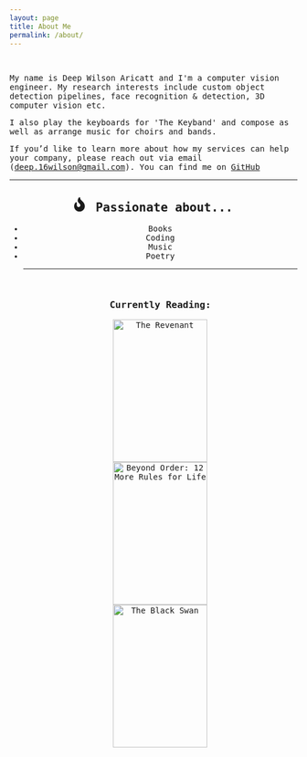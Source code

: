 ```yaml
---
layout: page
title: About Me
permalink: /about/
---
```



<!-- 
<div class="custom-badges-style">
  <img src="https://badges.pufler.dev/years/Outsiders17711/?style=for-the-badge&logo=github" alt="https://github.com/Outsiders17711" />
  <img src="https://badges.pufler.dev/repos/Outsiders17711/?style=for-the-badge&logo=github" alt="https://github.com/Outsiders17711" />
  <img src="https://badges.pufler.dev/commits/all/Outsiders17711?style=for-the-badge&logo=github" alt="https://github.com/Outsiders17711" />
</div> -->
<br>

<div style="font-family:Oxygen,monospace;">
<div>
<p>My name is Deep Wilson Aricatt and I'm a computer vision engineer. My research interests include custom object detection pipelines, face recognition & detection, 3D computer vision etc.

I also play the keyboards for 'The Keyband' and compose as well as arrange music for choirs and bands.

If you’d like to learn more about how my services can help your company, please reach out via email (deep.16wilson@gmail.com). You can find me on <a href="https://github.com/{{site.github_username}}" class="icon fa-github" rel="nofollow"><span class="label">GitHub</span></a> 

<!-- or on <a href="https://twitter.com/{{site.twitter_username}}" class="icon fa-twitter" rel="nofollow"><span class="label">Twitter</span></a>.  -->
</p>

<!-- <p> On this page you can find some information about me and my blog. My blog posts ate mainly geared towards detail my experiences and development with <code>Machine Learning</code>, <code>Computer Vision</code> and <code>Gesture Recognition</code> as I work on my masters. However, there are also posts about topics that I'm most interested in and my opinions or reviews of books I've read. </p> -->

<hr>

<div class="custom-details-card">
<!-- <div align="center">
<h2><svg aria-hidden="true" focusable="false" data-prefix="fas" data-icon="heartbeat" role="img" xmlns="http://www.w3.org/2000/svg" width="25" height="25" viewBox="0 0 512 512" class="svg-inline--fa fa-heartbeat fa-w-16"><path fill="currentColor" d="M320.2 243.8l-49.7 99.4c-6 12.1-23.4 11.7-28.9-.6l-56.9-126.3-30 71.7H60.6l182.5 186.5c7.1 7.3 18.6 7.3 25.7 0L451.4 288H342.3l-22.1-44.2zM473.7 73.9l-2.4-2.5c-51.5-52.6-135.8-52.6-187.4 0L256 100l-27.9-28.5c-51.5-52.7-135.9-52.7-187.4 0l-2.4 2.4C-10.4 123.7-12.5 203 31 256h102.4l35.9-86.2c5.4-12.9 23.6-13.2 29.4-.4l58.2 129.3 49-97.9c5.9-11.8 22.7-11.8 28.6 0l27.6 55.2H481c43.5-53 41.4-132.3-7.3-182.1z" class=""></path></svg>
 Life so far...</h2>
  <ul class="custom-list">
  <li>Breathing since 1994</li>
  <li>Started studying Mechanical Engineering in 2011</li>
  <li>Got Bachelors with honours in 2016</li>
  <li>Started working at CCECC Nigeria in 2017</li>
  <li>Started working at IHS Nigeria in 2018</li>
  <li>Started studying Robotics in 2020</li></ul>
</div> -->

<!-- <div class="custom-row"> -->
<div align="center">
    <h2><svg aria-hidden="true" focusable="false" data-prefix="fas" data-icon="heartbeat" role="img" xmlns="http://www.w3.org/2000/svg" width="25" height="25" viewBox="0 0 512 512" class="svg-inline--fa fa-heartbeat fa-w-16"><path fill="currentColor" d="M216 23.86c0-23.8-30.65-32.77-44.15-13.04C48 191.85 224 200 224 288c0 35.63-29.11 64.46-64.85 63.99-35.17-.45-63.15-29.77-63.15-64.94v-85.51c0-21.7-26.47-32.23-41.43-16.5C27.8 213.16 0 261.33 0 320c0 105.87 86.13 192 192 192s192-86.13 192-192c0-170.29-168-193-168-296.14z" class=""></path></svg> Passionate about...</h2>
    <ul class="custom-list">
    <li>Books</li>
    <li>Coding</li>
    <li>Music</li>
    <li>Poetry</li>
    <!-- <li>Flaneuring & Tinkering</li></ul> -->
<!-- </div> -->

  <!-- <div class="custom-column">
  <h2><svg aria-hidden="true" focusable="false" data-prefix="fas" data-icon="heartbeat" role="img" xmlns="http://www.w3.org/2000/svg" width="25" height="25" viewBox="0 0 512 512" class="svg-inline--fa fa-heartbeat fa-w-16"><path fill="currentColor" d="M96.06 454.35c.01 6.29 1.87 12.45 5.36 17.69l17.09 25.69a31.99 31.99 0 0 0 26.64 14.28h61.71a31.99 31.99 0 0 0 26.64-14.28l17.09-25.69a31.989 31.989 0 0 0 5.36-17.69l.04-38.35H96.01l.05 38.35zM0 176c0 44.37 16.45 84.85 43.56 115.78 16.52 18.85 42.36 58.23 52.21 91.45.04.26.07.52.11.78h160.24c.04-.26.07-.51.11-.78 9.85-33.22 35.69-72.6 52.21-91.45C335.55 260.85 352 220.37 352 176 352 78.61 272.91-.3 175.45 0 73.44.31 0 82.97 0 176zm176-80c-44.11 0-80 35.89-80 80 0 8.84-7.16 16-16 16s-16-7.16-16-16c0-61.76 50.24-112 112-112 8.84 0 16 7.16 16 16s-7.16 16-16 16z" class=""></path></svg> Thinking about...</h2>
    <ul class="custom-list">
    <li>Gesture Recognition</li>
    <li>SpaceX & Starship</li>
    <li>Evolutionary Psychology</li>
    </ul>
  </div> -->
<!-- </div>
</div> -->

<hr>

<!-- <h2 align="left"> 🔭 Software Tools</h2>

<h3 align="center"> 🛠 Programming</h3>
<div class="custom-badges-style">
    <img alt="Python" src="https://img.shields.io/badge/python-%2314354C.svg?style=for-the-badge&logo=python&logoColor=white"/>
    <img alt="Markdown" src="https://img.shields.io/badge/markdown-%23000000.svg?style=for-the-badge&logo=markdown&logoColor=white"/>
    <img alt="Visual Studio Code" src="https://img.shields.io/badge/VisualStudioCode-0078d7.svg?style=for-the-badge&logo=visual-studio-code&logoColor=white"/>
    <img alt="Jupyter" src="https://img.shields.io/badge/Jupyter-%23F37626.svg?style=for-the-badge&logo=Jupyter&logoColor=white" />
    <img alt="Git" src="https://img.shields.io/badge/git-%23F05033.svg?style=for-the-badge&logo=git&logoColor=white"/>
    <img alt="GitHub" src="https://img.shields.io/badge/github-%23121011.svg?style=for-the-badge&logo=github&logoColor=white"/>
</div>
<br>

<h3 align="center"> 🛠 Machine Learning & Computer Vision</h3>
<div class="custom-badges-style">
    <img alt="Keras" src="https://img.shields.io/badge/Keras-%23D00000.svg?style=for-the-badge&logo=Keras&logoColor=white"/>
    <img alt="OpenCV" src="https://img.shields.io/badge/opencv-%23white.svg?style=for-the-badge&logo=opencv&logoColor=white"/>
    <img alt="TensorFlow" src="https://img.shields.io/badge/TensorFlow-%23FF6F00.svg?style=for-the-badge&logo=TensorFlow&logoColor=white" />
    <img alt="PyTorch" src="https://img.shields.io/badge/PyTorch-%23EE4C2C.svg?style=for-the-badge&logo=PyTorch&logoColor=white" />
    <img alt="Pandas" src="https://img.shields.io/badge/pandas-%23150458.svg?style=for-the-badge&logo=pandas&logoColor=white" />
    <img alt="NumPy" src="https://img.shields.io/badge/numpy-%23013243.svg?style=for-the-badge&logo=numpy&logoColor=white" />
</div>
<br>

<h3 align="center"> 🛠 Honorable Mentions</h3>
<div class="custom-badges-style">
    <img alt="Windows 10" src="https://img.shields.io/badge/Windows-0078D6?style=for-the-badge&logo=windows&logoColor=white" />
    <img alt="Ubuntu" src="https://img.shields.io/badge/Ubuntu-E95420?style=for-the-badge&logo=ubuntu&logoColor=white" />
    <img alt="Docker" src="https://img.shields.io/badge/docker-%230db7ed.svg?style=for-the-badge&logo=docker&logoColor=white"/>
    <img alt="Arduino" src="https://img.shields.io/badge/-Arduino-00979D?style=for-the-badge&logo=Arduino&logoColor=white"/>
    <img alt="Raspberry Pi" src="https://img.shields.io/badge/-RaspberryPi-C51A4A?style=for-the-badge&logo=Raspberry-Pi"/>
</div>

<hr> 

<section>
<h2>Learning & Reading & Listening</h2>
  <p><strong>These are books I'm currently reading, courses/tutorials I'm currently taking and music I'm currently listening to.</strong></p>

<div class="custom-details-card">

<h3>Currently Learning:</h3>
  <div class="custom-images-style" style="justify-content:left;">
    <div class="custom-overlay-container">
    <a href="https://www.computervision.zone/courses/advance-computer-vision-with-python/" class="no-underline"><img src="https://www.freecodecamp.org/news/content/images/2021/05/computervision.png" alt="Advance(d) Computer Vision with Python - Murtaza's Workshop" loading="lazy" style="height:250px;display: flex;justify-content: left;" ></a>
    </div>
    <!-- <div class="custom-overlay-container">
    <a href="" class="no-underline"><img src="" alt="" loading="lazy" width="165" style="height:250px;" ></a>
    </div> -->
  <!-- </div> -->
<br>

<h3>Currently Reading:</h3>
  <div class="custom-images-style" style="justify-content:left;">
    <div class="custom-overlay-container">
    <a href="https://en.wikipedia.org/wiki/The_Revenant_(novel)" class="no-underline"><img src="https://m.media-amazon.com/images/I/51LcacfDnuL.jpg" alt="The Revenant" loading="lazy" width="165" style="height:250px;" ></a>
    </div>
    <div class="custom-overlay-container">
    <a href="https://www.jordanbpeterson.com/beyond-order/" class="no-underline"><img src="https://m.media-amazon.com/images/I/71xLmdLOQ0L.jpg" alt="Beyond Order: 12 More Rules for Life" loading="lazy" width="165" style="height:250px;" ></a>
    </div>
    <div class="custom-overlay-container">
    <a href="https://www.goodreads.com/book/show/242472.The_Black_Swan" class="no-underline"><img src="https://images1.penguinrandomhouse.com/cover/9781400063512" alt="The Black Swan" loading="lazy" width="165" style="height:250px;" ></a>
    </div>
    <!-- <div class="custom-overlay-container">
    <a href="" class="no-underline"><img src="" alt="" loading="lazy" width="165" style="height:250px;" ></a>
    </div> -->
<!--   </div> -->
<br>

<!-- <h3>Currently Listening To:</h3>
  <div class="custom-images-style" style="justify-content:left;">
    <div class="custom-overlay-container">
      <a href="https://music.apple.com/us/album/chemtrails-over-the-country-club/1545567745" ><img src="https://is2-ssl.mzstatic.com/image/thumb/Music124/v4/74/79/c5/7479c518-a8ba-2054-b978-c87293194260/20UM1IM09851.rgb.jpg/300x300bb.webp" title="Chemtrails Over the Country Club | Lana Del Rey | Pop · 2021" style="height:200px;"></a>
    </div>
    <div class="custom-overlay-container">
      <a href="https://music.apple.com/us/album/6pc-hot-ep/1519060445" ><img src="https://is1-ssl.mzstatic.com/image/thumb/Music124/v4/6d/a5/ef/6da5ef1d-7f45-fd1f-fd08-ff31efc39dae/20UMGIM44013.rgb.jpg/600x600bb.webp" title="6pc Hot EP | 6LACK | R&B/Soul · 2021" style="height:200px;"></a>
    </div>
    <div class="custom-overlay-container">
      <a href="https://music.apple.com/us/album/californian-soil/1533347002" ><img src="https://is2-ssl.mzstatic.com/image/thumb/Music115/v4/cd/bb/48/cdbb48bc-f116-03c8-cd60-5f67046e4305/886448793243.jpg/300x300bb.webp" title="Californian Soil | London Grammar | Alternative · 2021" style="height:200px;"></a>
    </div>
    <div class="custom-overlay-container">
      <a href="https://music.apple.com/us/album/the-thrill-of-it-all-special-edition/1440909285" ><img src="https://is2-ssl.mzstatic.com/image/thumb/Music124/v4/99/06/82/9906827a-7f77-9b2f-327e-a4bc0659fb11/17UM1IM18858.rgb.jpg/300x300bb.webp" title="The Thrill Of It All | Sam Smith | Pop · 2017" style="height:200px;"></a>
    </div>
    <div class="custom-overlay-container">
      <a href="https://music.apple.com/us/album/inlovingmemory/1572594345" ><img src="https://is2-ssl.mzstatic.com/image/thumb/Music125/v4/bc/2b/57/bc2b576f-5b1e-3411-ed64-72dfddcfe6a0/194690539435_cover.jpg/300x300bb.webp" title="In Loving Memory | BONES | Hip-Hop/Rap · 2021" style="height:200px;"></a>
    </div>
    <div class="custom-overlay-container">
      <a href="https://music.apple.com/us/album/mantic/1512267745" ><img src="https://is4-ssl.mzstatic.com/image/thumb/Music124/v4/3e/bc/ff/3ebcff9f-3c78-8394-6f91-87b9d3d62de7/886448134688.jpg/300x300bb.webp" title="MANTIC | Ro James | R&B/Soul · 2020" style="height:200px;"></a>
    </div>
    <!-- <div class="custom-overlay-container">
      <a href="" ><img src="" alt="" title=" |  |  · 20" style="height:200px;"></a>
    </div> -->
  <!-- </div>  -->
<!-- </div> -->
<!-- </section> -->

<!-- <hr> -->

<!-- <h2>My Favourites</h2>
<p><strong>You can check out my <code style="font-family:Oxygen,monospace;">favourites page</code> for content that appeals to me personally. This includes music, books, movies, podcasts, links, all and everything. My review and opinion about some of them can be found in blog posts.</strong></p>

<br/><div align="center">
  <a href="https://outsiders17711.github.io/Mein.Platz/favourites/" class="button special fit">FAVOURITES</a>
</div><br/> -->

<!-- end of div style="font-family:Oxygen,monospace;" -->
<!-- </div> -->
